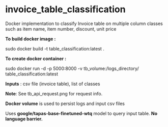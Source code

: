 # invoice_table_classification
Docker implementation to classify Invoice table on multiple column classes such as item name, item number, discount, unit price

**To build docker image :**

sudo docker build -t table_classification:latest .

**To create docker container :**

sudo docker run -d -p 5000:8000 -v tb_volume:/logs_directory/ table_classification:latest

**Inputs** : csv file (invoice table), list of classes 

**Note**: See tb_api_request.png for request info.

**Docker volume** is used to persist logs and input csv files

Uses **google/tapas-base-finetuned-wtq** model to query input table. **No language barrier.**
